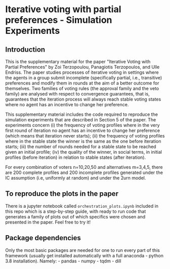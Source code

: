 # Iterative voting with partial preferences - Simulation Experiments

## Introduction
This is the supplementary material for the paper "Iterative Voting with Partial Preferences" by Zoi Terzopoulou, Panagiotis Terzopoulos, and Ulle Endriss. The paper studies processes of iterative voting in settings where the agents in a group submit incomplete (specifically partial, i.e., transitive) preferences and modify them in rounds at the aim of a better outcome for themselves. Two families of voting rules (the approval family and the veto family) are analysed with respect to convergence guarantees, that is, guarantees that the iteration process will always reach stable voting states where no agent has an incentive to change her preference. 

This supplementary material includes the code required to reproduce the simulation experiments that are described in Section 5 of the paper. The experiments concern (i) the frequency of voting profiles where in the very first round of iteration no agent has an incentive to change her preference (which means that iteration never starts); (ii) the frequency of voting profiles where in the stable state the winner is the same as the one before iteration starts; (iii) the number of rounds needed for a stable state to be reached given an initial profile; (iv) the quality of the winner, in social terms, in initial profiles (before iteration) in relation to stable states (after iteration).

For every combination of voters n=10,20,50 and alternatives m=3,4,5, there are 200 complete profiles and 200 incomplete profiles generated under the IC assumption (i.e, uniformly at random) and under the 2urn model. 

## To reproduce the plots in the paper
There is a jupyter notebook called `orchestration_plots.ipynb` included in this repo which is a step-by-step guide, with ready to run code that generates a family of plots out of which specifics were chosen and presented in the paper. Feel free to try it!

## Package dependencies
Only the most basic packages are needed for one to run every part of this framework (usually get installed automatically with a full anaconda - python 3.8 installation).
Namely:
    - pandas
    - numpy
    - tqdm 
    - dill